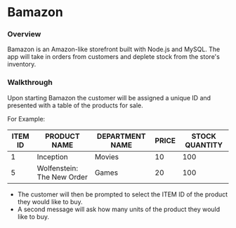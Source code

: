 # Bamazon

### Overview
Bamazon is an Amazon-like storefront built with Node.js and MySQL. The app will take in orders from customers and deplete stock from the store's inventory.

### Walkthrough
Upon starting Bamazon the customer will be assigned a unique ID and presented with a table of the products for sale.

For Example:

ITEM ID | PRODUCT NAME | DEPARTMENT NAME | PRICE | STOCK QUANTITY
---|---|---|---|---
 1 | Inception | Movies | 10 | 100 
 5 | Wolfenstein: The New Order | Games | 20 | 100

- The customer will then be prompted to select the ITEM ID of the product they would like to buy.
- A second message will ask how many units of the product they would like to buy. 

